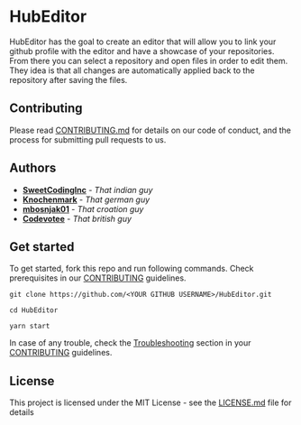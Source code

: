 # HubEditor

HubEditor has the goal to create an editor that will allow you to link your github profile with the editor and have a showcase of your repositories. From there you can select a repository and open files in order to edit them. They idea is that all changes are automatically applied back to the repository after saving the files.

## Contributing

Please read [CONTRIBUTING.md](https://github.com/SweetCodingInc/HubEditor/blob/master/CONTRIBUTING.md) for details on our code of conduct, and the process for submitting pull requests to us.

## Authors

* **[SweetCodingInc](https://github.com/SweetCodingInc)** - *That indian guy*
* **[Knochenmark](https://github.com/Knochenmark)** - *That german guy*
* **[mbosnjak01](https://github.com/mbosnjak01)** - *That croation guy*
* **[Codevotee](https://github.com/Codevotee)** - *That british guy*

## Get started

To get started, fork this repo and run following commands.
Check prerequisites in our [CONTRIBUTING](https://github.com/SweetCodingInc/HubEditor/blob/master/CONTRIBUTING.md#prerequisites) guidelines.

```shell
git clone https://github.com/<YOUR GITHUB USERNAME>/HubEditor.git

cd HubEditor

yarn start
```

In case of any trouble, check the [Troubleshooting](https://github.com/SweetCodingInc/HubEditor/blob/master/CONTRIBUTING.md#troubleshooting) section in your [CONTRIBUTING](https://github.com/SweetCodingInc/HubEditor/blob/master/CONTRIBUTING.md) guidelines.

## License

This project is licensed under the MIT License - see the [LICENSE.md](https://github.com/SweetCodingInc/HubEditor/blob/master/LICENSE.md) file for details
